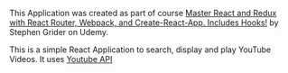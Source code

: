 This Application was created as part of course <a href="https://www.udemy.com/course/react-redux/" target="_blank">Master React and Redux with React Router, Webpack, and Create-React-App. Includes Hooks!</a> by Stephen Grider on Udemy.

This is a simple React Application to search, display and play YouTube Videos.
It uses <a href="https://developers.google.com/">Youtube API</a>